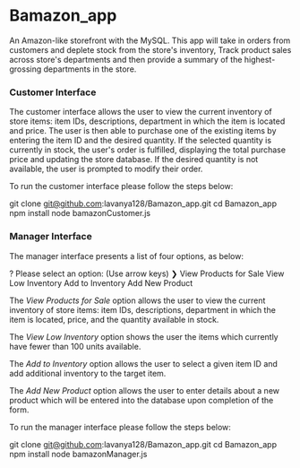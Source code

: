 # Bamazon_app

An Amazon-like storefront with the MySQL. This app will take in orders from customers and deplete stock from the store's inventory, Track product sales across store's departments and then provide a summary of the highest-grossing departments in the store.

### Customer Interface

The customer interface allows the user to view the current inventory of store items: item IDs, descriptions, department in which the item is located and price. The user is then able to purchase one of the existing items by entering the item ID and the desired quantity. If the selected quantity is currently in stock, the user's order is fulfilled, displaying the total purchase price and updating the store database. If the desired quantity is not available, the user is prompted to modify their order.

To run the customer interface please follow the steps below:

git clone git@github.com:lavanya128/Bamazon_app.git
cd Bamazon_app
npm install
node bamazonCustomer.js

### Manager Interface

The manager interface presents a list of four options, as below:

? Please select an option: (Use arrow keys)
❯ View Products for Sale 
View Low Inventory
Add to Inventory
Add New Product

The _View Products for Sale_ option allows the user to view the current inventory of store items: item IDs, descriptions, department in which the item is located, price, and the quantity available in stock.

The _View Low Inventory_ option shows the user the items which currently have fewer than 100 units available.

The _Add to Inventory_ option allows the user to select a given item ID and add additional inventory to the target item.

The _Add New Product_ option allows the user to enter details about a new product which will be entered into the database upon completion of the form.

To run the manager interface please follow the steps below:

git clone git@github.com:lavanya128/Bamazon_app.git
cd Bamazon_app
npm install
node bamazonManager.js

